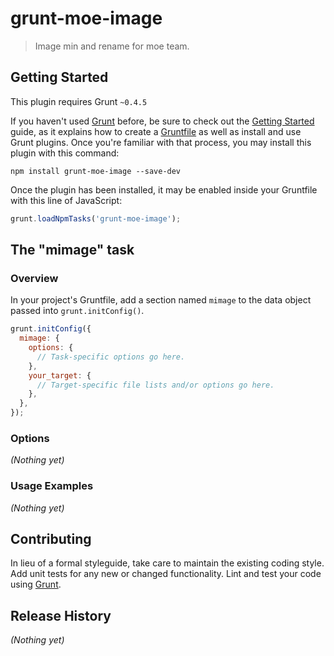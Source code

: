# grunt-moe-image

> Image min and rename for moe team.

## Getting Started
This plugin requires Grunt `~0.4.5`

If you haven't used [Grunt](http://gruntjs.com/) before, be sure to check out the [Getting Started](http://gruntjs.com/getting-started) guide, as it explains how to create a [Gruntfile](http://gruntjs.com/sample-gruntfile) as well as install and use Grunt plugins. Once you're familiar with that process, you may install this plugin with this command:

```shell
npm install grunt-moe-image --save-dev
```

Once the plugin has been installed, it may be enabled inside your Gruntfile with this line of JavaScript:

```js
grunt.loadNpmTasks('grunt-moe-image');
```

## The "mimage" task

### Overview
In your project's Gruntfile, add a section named `mimage` to the data object passed into `grunt.initConfig()`.

```js
grunt.initConfig({
  mimage: {
    options: {
      // Task-specific options go here.
    },
    your_target: {
      // Target-specific file lists and/or options go here.
    },
  },
});
```

### Options

_(Nothing yet)_

### Usage Examples

_(Nothing yet)_

## Contributing
In lieu of a formal styleguide, take care to maintain the existing coding style. Add unit tests for any new or changed functionality. Lint and test your code using [Grunt](http://gruntjs.com/).

## Release History
_(Nothing yet)_
